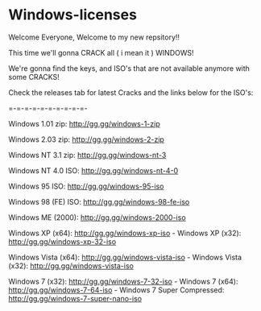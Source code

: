 # Windows-licenses

Welcome Everyone, Welcome to my new repsitory!!

This time we'll gonna CRACK all ( i mean it ) WINDOWS!

We're gonna find the keys, and ISO's that are not available anymore with some CRACKS!

Check the releases tab for latest Cracks and the links below for the ISO's:

=-=-=-=-=-=-=-=-=-=-

Windows 1.01 zip: http://gg.gg/windows-1-zip

Windows 2.03 zip: http://gg.gg/windows-2-zip

Windows NT 3.1 zip: http://gg.gg/windows-nt-3

Windows NT 4.0 ISO: http://gg.gg/windows-nt-4-0

Windows 95 ISO: http://gg.gg/windows-95-iso

Windows 98 (FE) ISO: http://gg.gg/windows-98-fe-iso

Windows ME (2000): http://gg.gg/windows-2000-iso

Windows XP (x64): http://gg.gg/windows-xp-iso  - Windows XP (x32): http://gg.gg/windows-xp-32-iso

Windows Vista (x64): http://gg.gg/windows-vista-iso - Windows Vista (x32): http://gg.gg/windows-vista-iso

Windows 7 (x32): http://gg.gg/windows-7-32-iso - Windows 7 (x64): http://gg.gg/windows-7-64-iso - Windows 7 Super Compressed: http://gg.gg/windows-7-super-nano-iso


